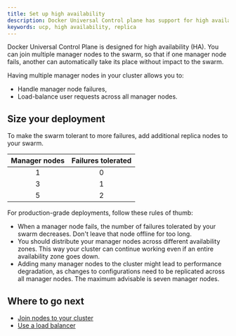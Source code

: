 ```yaml
---
title: Set up high availability
description: Docker Universal Control plane has support for high availability. Learn how to set up your installation to ensure it tolerates failures.
keywords: ucp, high availability, replica
---
```


Docker Universal Control Plane is designed for high availability (HA). You can
join multiple manager nodes to the swarm, so that if one manager node fails,
another can automatically take its place without impact to the swarm.

Having multiple manager nodes in your cluster allows you to:

* Handle manager node failures,
* Load-balance user requests across all manager nodes.

## Size your deployment

To make the swarm tolerant to more failures, add additional replica nodes to
your swarm.

| Manager nodes | Failures tolerated |
|:-------------:|:------------------:|
|       1       |         0          |
|       3       |         1          |
|       5       |         2          |

For production-grade deployments, follow these rules of thumb:

* When a manager node fails, the number of failures tolerated by your swarm
  decreases. Don't leave that node offline for too long.
* You should distribute your manager nodes across different availability
  zones. This way your cluster can continue working even if an entire
  availability zone goes down.
* Adding many manager nodes to the cluster might lead to performance
  degradation, as changes to configurations need to be replicated across all
  manager nodes. The maximum advisable is seven manager nodes.

## Where to go next

* [Join nodes to your cluster](join-linux-nodes-to-cluster.md)
* [Use a load balancer](use-a-load-balancer.md)
